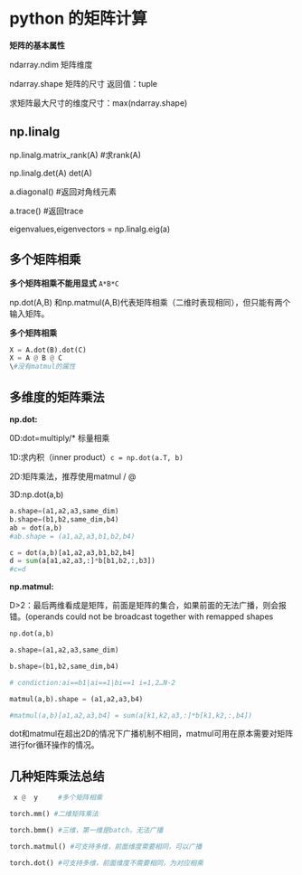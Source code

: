 # python 的矩阵计算

**矩阵的基本属性**

ndarray.ndim 矩阵维度

ndarray.shape 矩阵的尺寸 返回值：tuple

求矩阵最大尺寸的维度尺寸：max(ndarray.shape)



## np.linalg

np.linalg.matrix_rank(A) #求rank(A)

np.linalg.det(A) det(A)

a.diagonal() #返回对角线元素

a.trace() #返回trace

eigenvalues,eigenvectors = np.linalg.eig(a)



 ##  多个矩阵相乘

**多个矩阵相乘不能用显式** `A*B*C`

np.dot(A,B) 和np.matmul(A,B)代表矩阵相乘（二维时表现相同），但只能有两个输入矩阵。



**多个矩阵相乘**

```python
X = A.dot(B).dot(C)
X = A @ B @ C
\#没有matmul的属性
```



## 多维度的矩阵乘法

**np.dot:**

0D:dot=multiply/* 标量相乘

1D:求内积（inner product）`c = np.dot(a.T, b)`

2D:矩阵乘法，推荐使用matmul / @ 

3D:np.dot(a,b)

```python
a.shape=(a1,a2,a3,same_dim)
b.shape=(b1,b2,same_dim,b4)
ab = dot(a,b)
#ab.shape = (a1,a2,a3,b1,b2,b4)

c = dot(a,b)[a1,a2,a3,b1,b2,b4]
d = sum(a[a1,a2,a3,:]*b[b1,b2,:,b3])
#c=d
```

 

 

**np.matmul:**

D>2：最后两维看成是矩阵，前面是矩阵的集合，如果前面的无法广播，则会报错。(operands could not be broadcast together with remapped shapes



```python
np.dot(a,b)

a.shape=(a1,a2,a3,same_dim)

b.shape=(b1,b2,same_dim,b4)

# condiction:ai==b1|ai==1|bi==1 i=1,2…N-2

matmul(a,b).shape = (a1,a2,a3,b4)

#matmul(a,b)[a1,a2,a3,b4] = sum(a[k1,k2,a3,:]*b[k1,k2,:,b4])
```

 

dot和matmul在超出2D的情况下广播机制不相同，matmul可用在原本需要对矩阵进行for循环操作的情况。

 

## 几种矩阵乘法总结

```python
 x @  y     #多个矩阵相乘 

torch.mm() #二维矩阵乘法

torch.bmm() #三维，第一维是batch，无法广播

torch.matmul() #可支持多维，前面维度需要相同，可以广播

torch.dot() #可支持多维，前面维度不需要相同，为对应相乘
```

